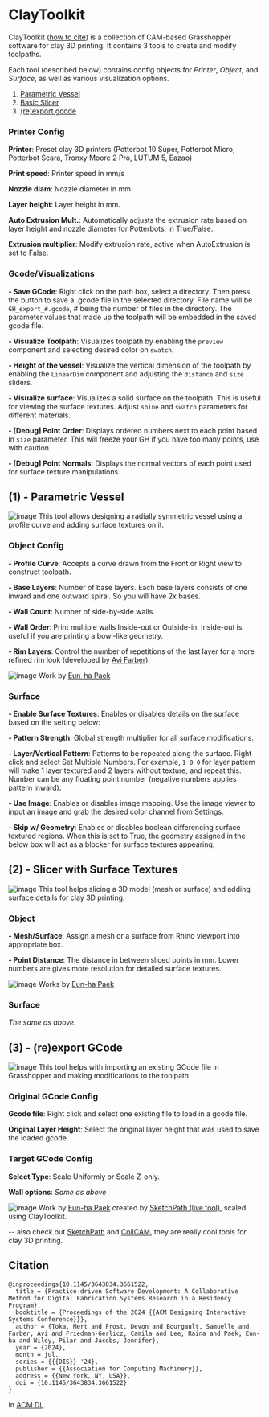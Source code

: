 # ClayToolkit
ClayToolkit ([how to cite](#citation)) is a collection of CAM-based Grasshopper software for clay 3D printing. It contains 3 tools to create and modify toolpaths. 

Each tool (described below) contains config objects for *Printer*, *Object*, and *Surface*, as well as various visualization options. 

1) [Parametric Vessel](#1---parametric-vessel)
2) [Basic Slicer](#2---slicer-with-surface-textures)
3) [(re)export gcode](#3---reexport-gcode)

### Printer Config
**Printer**: Preset clay 3D printers (Potterbot 10 Super, Potterbot Micro, Potterbot Scara, Tronxy Moore 2 Pro, LUTUM 5, Eazao)

**Print speed**: Printer speed in mm/s

**Nozzle diam**: Nozzle diameter in mm.

**Layer height**: Layer height in mm. 

**Auto Extrusion Mult.**: Automatically adjusts the extrusion rate based on layer height and nozzle diameter for Potterbots, in True/False.

**Extrusion multiplier**: Modify extrusion rate, active when AutoExtrusion is set to False. 

### Gcode/Visualizations 
**- Save GCode**: Right click on the path box, select a directory. Then press the button to save a .gcode file in the selected directory. File name will be `GH_export_#.gcode`, # being the number of files in the directory. The parameter values that made up the toolpath will be embedded in the saved gcode file. 

**- Visualize Toolpath**: Visualizes toolpath by enabling the `preview` component and selecting desired color on `swatch`.

**- Height of the vessel**: Visualize the vertical dimension of the toolpath by enabling the `LinearDim` component and adjusting the `distance` and `size` sliders. 

**- Visualize surface**: Visualizes a solid surface on the toolpath. This is useful for viewing the surface textures. Adjust `shine` and `swatch` parameters for different materials.

**- [Debug] Point Order**: Displays ordered numbers next to each point based in `size` parameter. This will freeze your GH if you have too many points, use with caution. 

**- [Debug] Point Normals**: Displays the normal vectors of each point used for surface texture manipulations. 

## (1) - Parametric Vessel
![image](/images/t1.png)
This tool allows designing a radially symmetric vessel using a profile curve and adding surface textures on it. 

### Object Config 
**- Profile Curve**: Accepts a curve drawn from the Front or Right view to construct toolpath.

**- Base Layers**: Number of base layers. Each base layers consists of one inward and one outward spiral. So you will have 2x bases. 

**- Wall Count**: Number of side-by-side walls. 

**- Wall Order**: Print multiple walls Inside-out or Outside-in. Inside-out is useful if you are printing a bowl-like geometry. 

**- Rim Layers**: Control the number of repetitions of the last layer for a more refined rim look (developed by [Avi Farber](https://www.instagram.com/avi.farber.studio/)).  

![image](images/Asset_25.png)
Work by [Eun-ha Paek](https://www.instagram.com/eunhapaek/)

### Surface
**- Enable Surface Textures**: Enables or disables details on the surface based on the setting below:

**- Pattern Strength**: Global strength multiplier for all surface modifications. 

**- Layer/Vertical Pattern**: Patterns to be repeated along the surface. Right click and select Set Multiple Numbers. For example, `1 0 0` for layer pattern will make 1 layer textured and 2 layers without texture, and repeat this. Number can be any floating point number (negative numbers applies pattern inward).  

**- Use Image**: Enables or disables image mapping. Use the image viewer to input an image and grab the desired color channel from Settings. 

**- Skip w/ Geometry**: Enables or disables boolean differencing surface textured regions. When this is set to True, the geometry assigned in the below box will act as a blocker for surface textures appearing.  

## (2) - Slicer with Surface Textures
![image](/images/t2.png)
This tool helps slicing a 3D model (mesh or surface) and adding surface details for clay 3D printing. 

### Object
**- Mesh/Surface**: Assign a mesh or a surface from Rhino viewport into appropriate box. 

**- Point Distance**: The distance in between sliced points in mm. Lower numbers are gives more resolution for detailed surface textures.

![image](images/Asset_22.png)
Works by [Eun-ha Paek](https://www.instagram.com/eunhapaek/)

### Surface
*The same as above.*


## (3) - (re)export GCode
![image](/images/t3.png)
This tool helps with importing an existing GCode file in Grasshopper and making modifications to the toolpath. 

### Original GCode Config

**Gcode file**: Right click and select one existing file to load in a gcode file. 

**Original Layer Height**: Select the original layer height that was used to save the loaded gcode. 

### Target GCode Config
**Select Type**: Scale Uniformly or Scale Z-only.

**Wall options**: *Same as above*

![image](images/Asset_29.png)
Work by [Eun-ha Paek](https://www.instagram.com/eunhapaek/) created by [SketchPath (live tool)](https://devonkay223.github.io/skCAM/), scaled using ClayToolkit. 

-- also check out [SketchPath](https://dl.acm.org/doi/10.1145/3613904.3642684) and [CoilCAM](https://dl.acm.org/doi/10.1145/3544548.3580745), they are really cool tools for clay 3D printing.

## Citation
```
@inproceedings{10.1145/3643834.3661522,
  title = {Practice-driven Software Development: A Collaborative Method for Digital Fabrication Systems Research in a Residency Program},
  booktitle = {Proceedings of the 2024 {{ACM Designing Interactive Systems Conference}}},
  author = {Toka, Mert and Frost, Devon and Bourgault, Samuelle and Farber, Avi and Friedman-Gerlicz, Camila and Lee, Raina and Paek, Eun-ha and Wiley, Pilar and Jacobs, Jennifer},
  year = {2024},
  month = jul,
  series = {{{DIS}} '24},
  publisher = {{Association for Computing Machinery}},
  address = {{New York, NY, USA}},
  doi = {10.1145/3643834.3661522}
}
```
In [ACM DL](https://doi.org/10.1145/3643834.3661522).